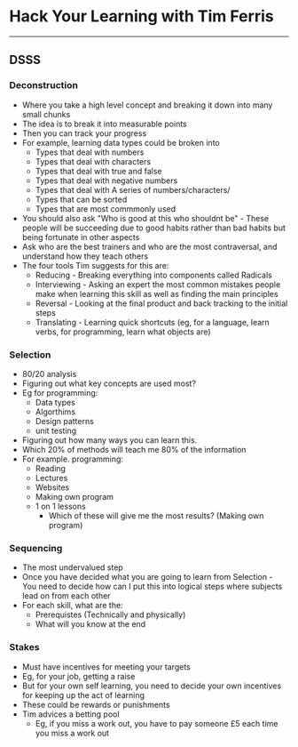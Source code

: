 # Hack Your Learning with Tim Ferris

----

## DSSS

### Deconstruction

* Where you take a high level concept and breaking it down into many small chunks
* The idea is to break it into measurable points
* Then you can track your progress
* For example, learning data types could be broken into
	* Types that deal with numbers
	* Types that deal with characters
	* Types that deal with true and false
	* Types that deal with negative numbers
	* Types that deal with A series of numbers/characters/
	* Types that can be sorted
	* Types that are most commmonly used
* You should also ask "Who is good at this who shouldnt be" - These people will be succeeding due to good habits rather than bad habits but being fortunate in other aspects
* Ask who are the best trainers and who are the most contraversal, and understand how they teach others
* The four tools Tim suggests for this are:
	* Reducing - Breaking everything into components called Radicals
	* Interviewing - Asking an expert the most common mistakes people make when learning this skill as well as finding the main principles
	* Reversal - Looking at the final product and back tracking to the initial steps
	* Translating - Learning quick shortcuts (eg, for a language, learn verbs, for programming, learn what objects are)


### Selection

* 80/20 analysis
* Figuring out what key concepts are used most?
* Eg for programming:
	* Data types
	* Algorthims
	* Design patterns
	* unit testing
* Figuring out how many ways you can learn this.
* Which 20% of methods will teach me 80% of the information
* For example. programming:
	* Reading 
	* Lectures
	* Websites
	* Making own program
	* 1 on 1 lessons
		* Which of these will give me the most results? (Making own program)

### Sequencing

* The most undervalued step
* Once you have decided what you are going to learn from Selection - You need to decide how can I put this into logical steps where subjects lead on from each other
* For each skill, what are the:
	* Prerequistes (Technically and physically)
	* What will you know at the end


### Stakes

* Must have incentives for meeting your targets
* Eg, for your job, getting a raise
* But for your own self learning, you need to decide your own incentives for keeping up the act of learning
* These could be rewards or punishments
* Tim advices a betting pool
	* Eg, if you miss a work out, you have to pay someone £5 each time you miss a work out